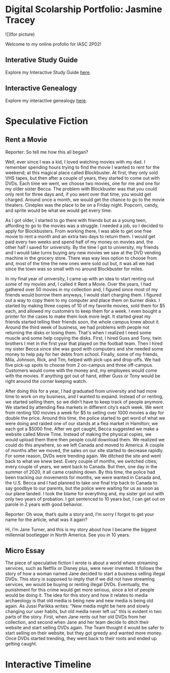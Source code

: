 # Digital Scolarship Portfolio: Jasmine Tracey

![](for picture)

Welcome to my online profolio for IASC 2P02!

## Interative Study Guide 

Explore my Interactive Study Guide [here](2P02Team1InteractiveStudyGuide.html).

## Interactive Genealogy 

Explore my interactive genealogy [here](2P02InteractiveGenealogy.html).

# Speculative Fiction 

## Rent a Movie
Reporter: So tell me how this all began? 

Well, ever since I was a kid, I loved watching movies with my dad. I remember spending hours trying to find the movie I wanted to rent for the weekend; at this magical place called Blockbuster. At first, they only sold VHS tapes, but then after a couple of years, they started to come out with DVDs. Each time we went, we choose two movies, one for me and one for my older sister Becca. The problem with Blockbuster was that you could only rent for three days and, if you went over that time, you would get charged. Around once a month, we would get the chance to go to the movie theaters. Cineplex was the place to be on a Friday night. Popcorn, candy, and sprite would be what we would get every time.

As I got older, I started to go there with friends but as a young teen, affording to go to the movies was a struggle. I needed a job, so I decided to apply for Blockbusters. From working there, I was able to get one free movie to rent a month and an extra two days to return them. I would get paid every two weeks and spend half of my money on movies and, the other half I  saved for university. By the time I got to university, my friends and I would take turns buying any new movies we saw at the DVD vending machine in the grocery store. There was way less option to choose from and, most of the time the new ones were sold out but, it was all we had since the town was so small with no around Blockbuster for miles.

In my final year of university, I came up with an idea to start renting out some of my movies and, I called it Rent a Movie. Over the years, I had gathered over 50 movies in my collection and, I figured since most of my friends would borrow them anyways, I would start charging them. I figured out a way to copy them to my computer and place them on burner disks. I started by making three copies of 10 of my favorite movies, sold them for $5 each, and allowed my customers to keep them for a week. I even bought a printer for the cases to make them look more legit. It started great my friends started telling their friends soon, the whole campus knew about it. Around the third week of business, we had problems with people not returning the disks or losing them. That's when I realized I need some muscle and some help copying the disks. First, I hired Guss and Tony, twin brothers I met in the first year that played on the football team. Then I hired my sister Becca since she was good with computers and she needed some money to help pay for her debts from school. Finally, some of my friends, Mila, Johnson, Rick, and Tim, helped with pick-ups and drop-offs. We had five pick-up spots to choose from 2 on-campus and three off-campus. Customers would come with the money and, my employees would come with the movies. If anything got out of hand, either Guss or Tony would be right around the corner keeping watch.   

After doing this for a year, I had graduated from university and had more time to work on my business, and I wanted to expand. Instead of or renting, we started selling them, so we didn’t have to keep track of people anymore. We started by attending flea markets in different city’s each week. We went from renting 100 movies a week for $5 to selling over 1000 movies a day for double the price. Around this time, the police started to get word of what we were doing and raided one of our stands at a  flea market in Hamilton; we each got a $5000 fine. After we got caught, Becca suggested we make a website called Movie Time. Instead of making the physical copies, we would upload them there then people could download them. We realized we could do this anywhere, so we left Canada and moved to America. A couple of months after we moved, the sales on our site started to decrease rapidly. For some reason, DVDs were trending again. We ditched the site and went back to what we knew best. Every couple of months, we switched cities, every couple of years, we went back to Canada. But then, one day in the summer of 2020, it all came crashing down. By this time, the police had been tracking our movements for months, we were wanted in Canada and, the U.S. Becca and I had planned to take one final trip back to Canada to say goodbye to our parents, but the police were waiting for us as soon as our plane landed. I took the blame for everything and, my sister got out with only two years of probation. I got sentenced to 10 years but, I can get out on parole in 2 years with good behavior.

Reporter: Oh wow, that’s quite a story and, I’m sorry I forgot to get your name for the article, what was it again?

Hi, I’m Jane Turner, and this is my story about how I became the biggest millennial bootlegger in North America. See you in 10 years.


## Micro Essay 
The piece of speculative fiction I wrote is about a world where streaming services, such as Netflix or Disney plus, were never invented. It follows the story of how a woman named Jane decided to start a business selling illegal DVDs. This story is supposed to imply that if we did not have streaming services, we would be buying or renting illegal DVDs. Eventually, the punishment for this crime would get more serious, since a lot of people would be doing it. The idea for this story and how it relates to media archaeology is that old media is being new and new media is being old again. As Jussi Parikka writes: "New media might be here and slowly changing our user habits, but old media never left us" this is evident in two parts of the story. First, when Jane rents out her old DVDs from her collection, and second when Jane and her team decide to ditch their website and start selling DVDs again. The Team thought it would be safer to start selling on their website, but they got greedy and wanted more money. Once DVDs started trending, they went back to their roots and ended up getting caught.

# Interactive Timeline

